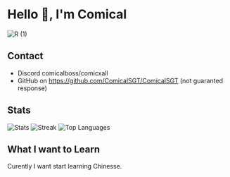 # Hello 👋, I'm Comical
![R (1)](https://github.com/ComicalSGT/ComicalSGT/assets/151361634/48e8396b-dc94-4c7c-b780-c7cb3884b70b)
## Contact
- Discord comicalboss/comicxall
- GitHub on https://github.com/ComicalSGT/ComicalSGT (not guaranted response)
## Stats
![Stats](https://github-readme-stats.vercel.app/api?username=ComicalSGT&theme=gotham&show_icons=true&hide_border=false&count_private=true)
![Streak](https://github-readme-streak-stats.herokuapp.com/?user=ComicalSGT&theme=gotham&hide_border=false)
![Top Languages](https://github-readme-stats.vercel.app/api/top-langs/?username=ComicalSGT&theme=gotham&show_icons=true&hide_border=false&layout=compact)
## What I want to Learn
Curently I want start learning Chinesse.
